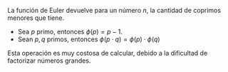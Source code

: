 La función de Euler devuelve para un número $n$, la cantidad de coprimos menores que tiene.

- Sea $p$ primo, entonces $\phi(p) = p-1$.
- Sean $p,q$ primos, entonces $\phi(p\cdot q) = \phi(p)\cdot\phi(q)$

Esta operación es muy costosa de calcular, debido a la dificultad de factorizar números grandes.
